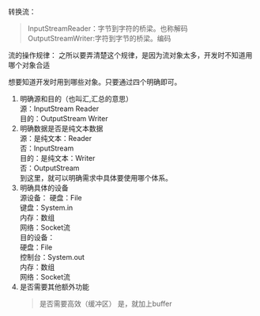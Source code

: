 转换流：  
> InputStreamReader：字节到字符的桥梁。也称解码  
> OutputStreamWriter:字符到字节的桥梁。编码  

流的操作规律：
之所以要弄清楚这个规律，是因为流对象太多，开发时不知道用哪个对象合适  

想要知道开发时用到哪些对象。只要通过四个明确即可。  
1. 明确源和目的（也叫汇,汇总的意思）  
    源：InputStream Reader  
    目的：OutputStream Writer  
2. 明确数据是否是纯文本数据  
    源：是纯文本：Reader  
        否：InputStream  
    目的：是纯文本：Writer  
        否：OutputStream  
    到这里，就可以明确需求中具体要使用哪个体系。  
3. 明确具体的设备  
    源设备：
        硬盘：File  
        键盘：System.in  
        内存：数组  
        网络：Socket流  
    目的设备：  
        硬盘：File  
        控制台：System.out  
        内存：数组  
        网络：Socket流  
4. 是否需要其他额外功能
    > 是否需要高效（缓冲区）
      是，就加上buffer